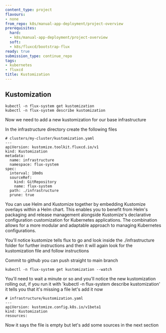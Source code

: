 ```yaml
---
content_type: project
flavours:
- none
from_repo: k8s/manual-app-deployment/project-overview
prerequisites:
  hard:
  - k8s/manual-app-deployment/project-overview
  soft:
  - k8s/fluxcd/bootstrap-flux
ready: true
submission_type: continue_repo
tags:
- kubernetes
- fluxcd
title: Kustomization
---
```


## Kustomization

```
kubectl -n flux-system get kustomization
kubectl -n flux-system describe kustomization
```

Now we need to add a new kustomization for our base infrastructure

In the infrastructure directory create the following files

```
# clusters/my-cluster/kustomization.yaml
---
apiVersion: kustomize.toolkit.fluxcd.io/v1
kind: Kustomization
metadata:
  name: infrastructure
  namespace: flux-system
spec:
  interval: 10m0s
  sourceRef:
    kind: GitRepository
    name: flux-system
  path: ./infrastructure
  prune: true
```

You can use Helm and Kustomize together by embedding Kustomize overlays within a Helm chart. This enables you to benefit from Helm's packaging and release management alongside Kustomize's declarative configuration customization for Kubernetes applications. The combination allows for a more modular and adaptable approach to managing Kubernetes configurations.

You'll notice kustomize tells flux to go and look inside the ./infrastructure folder for further instructions and then it will again look for the kustomization file and follow instructions

Commit to github you can push straight to main branch

```
kubectl -n flux-system get kustomization --watch
```

You'll need to wait a minute or so and you'll notice the new kustomization rolling out, if you run it with 'kubectl -n flux-system describe kustomization' it tells you that it's missing a file let's add it now

```
# infrastructure/kustomization.yaml
---
apiVersion: kustomize.config.k8s.io/v1beta1
kind: Kustomization
resources:
```

Now it says the file is empty but let's add some sources in the next section
